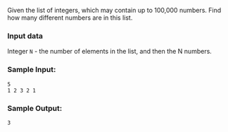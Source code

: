 Given the list of integers, which may contain up to 100,000 numbers.
Find how many different numbers are in this list.

### Input data

Integer `N` - the number of elements in the list, and then the
N numbers.

### Sample Input:

```
5
1 2 3 2 1
```

### Sample Output:

```
3
```
